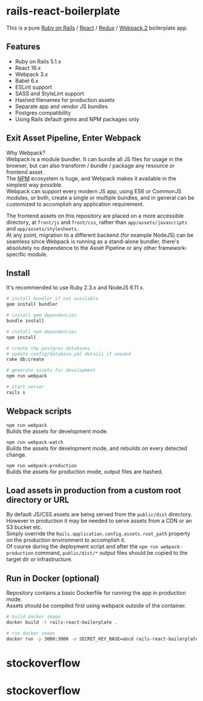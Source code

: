 # rails-react-boilerplate

This is a pure [Ruby on Rails](http://rubyonrails.org/) / [React](https://facebook.github.io/react/) / [Redux](https://github.com/reactjs/redux) / [Webpack 2](https://webpack.js.org/) boilerplate app.

## Features

- Ruby on Rails 5.1.x
- React 16.x
- Webpack 3.x
- Babel 6.x
- ESLint support
- SASS and StyleLint support
- Hashed filenames for production assets
- Separate app and vendor JS bundles
- Postgres compatibility
- Using Rails default gems and NPM packages only

## Exit Asset Pipeline, Enter Webpack

Why Webpack?  
Webpack is a module bundler. It can bundle all JS files for usage in the browser, but can also transform / bundle / package any resource or frontend asset.  
The [NPM](https://www.npmjs.com/) ecosystem is huge, and Webpack makes it available in the simplest way possible.  
Webpack can support every modern JS app, using ES6 or CommonJS modules, or both, create a single or multiple bundles, and in general can be customized to accomplish any application requirement. 

The frontend assets on this repository are placed on a more accessible directory, at `front/js` and `front/css`, rather than `app/assets/javascripts` and `app/assets/stylesheets`.  
At any point, migration to a different backend (for example NodeJS) can be seamless since Webpack is running as a stand-alone bundler, there's absolutely no dependence to the Asset Pipeline or any other framework-specific module.  

## Install

It's recommended to use Ruby 2.3.x and NodeJS 6.11.x.

```sh
# install bundler if not available
gem install bundler

# install gem dependencies
bundle install

# install npm dependencies
npm install

# create the postgres databases
# update config/database.yml details if needed
rake db:create

# generate assets for development
npm run webpack

# start server
rails s
```

## Webpack scripts

`npm run webpack`  
Builds the assets for development mode.

`npm run webpack-watch`  
Builds the assets for development mode, and rebuilds on every detected change.

`npm run webpack-production`  
Builds the assets for production mode, output files are hashed.

## Load assets in production from a custom root directory or URL

By default JS/CSS assets are being served from the `public/dist` directory. However in production it may be needed to serve assets from a CDN or an S3 bucket etc.  
Simply override the `Rails.application.config.assets.root_path` property on the production environment to accomplish it.  
Of course during the deployment script and after the `npm run webpack-production` command, `public/dist/*` output files should be copied to the target dir or infrastructure.

## Run in Docker (optional)

Repository contains a basic Dockerfile for running the app in production mode.  
Assets should be compiled first using webpack outside of the container.  

```sh
# build docker image
docker build -t rails-react-boilerplate .

# run docker image
docker run -p 3000:3000 -e SECRET_KEY_BASE=abcd rails-react-boilerplate
```
# stockoverflow
# stockoverflow
